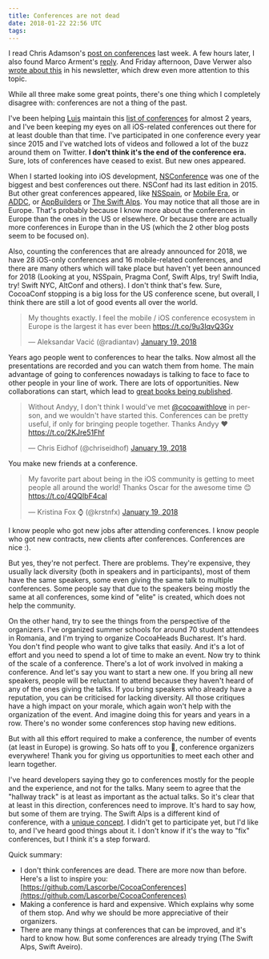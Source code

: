 ```yaml
---
title: Conferences are not dead
date: 2018-01-22 22:56 UTC
tags:
---
```


I read Chris Adamson's [post on conferences](http://subfurther.com/blog/2018/01/15/the-final-conf-down/) last week. A few hours later, I also found Marco Arment's [reply](https://marco.org/2018/01/17/end-of-conference-era). And Friday afternoon, Dave Verwer also [wrote about this](https://iosdevweekly.com/issues/335#start) in his newsletter, which drew even more attention to this topic. 

While all three make some great points, there's one thing which I completely disagree with: conferences are not a thing of the past.


I've been helping [Luis](https://twitter.com/lascorbe) maintain this [list of conferences](https://github.com/Lascorbe/CocoaConferences) for almost 2 years, and I've been keeping my eyes on all iOS-related conferences out there for at least double than that time. I've participated in one conference every year since 2015 and I've watched lots of videos and followed a lot of the buzz around them on Twitter. **I don't think it's the end of the conference era.** Sure, lots of conferences have ceased to exist. But new ones appeared. 

When I started looking into iOS development, [NSConference](http://nsconference.com/) was one of the biggest and best conferences out there. NSConf had its last edition in 2015. But other great conferences appeared, like [NSSpain](htt[s://nsspain.com), or [Mobile Era](https://mobileera.rocks), or [ADDC](https://addconf.com), or [AppBuilders](https://www.appbuilders.ch/) or [The Swift Alps](https://theswiftalps.com/). You may notice that all those are in Europe. That's probably because I know more about the conferences in Europe than the ones in the US or elsewhere. Or because there are actually more conferences in Europe than in the US (which the 2 other blog posts seem to be focused on).

Also, counting the conferences that are already announced for 2018, we have 28 iOS-only conferences and 16 mobile-related conferences, and there are many others which will take place but haven't yet been announced for 2018 (Looking at you, NSSpain, Pragma Conf, Swift Alps, try! Swift India, try! Swift NYC, AltConf and others). I don't think that's few. Sure, CocoaConf stopping is a big loss for the US conference scene, but overall, I think there are still a lot of good events all over the world.

<blockquote class="twitter-tweet" data-lang="en"><p lang="en" dir="ltr">My thoughts exactly. I feel the mobile / iOS conference ecosystem in Europe is the largest it has ever been <a href="https://t.co/9u3IqvQ3Gv">https://t.co/9u3IqvQ3Gv</a></p>&mdash; Aleksandar Vacić (@radiantav) <a href="https://twitter.com/radiantav/status/954279099693961218?ref_src=twsrc%5Etfw">January 19, 2018</a></blockquote>
<script async src="https://platform.twitter.com/widgets.js" charset="utf-8"></script>


Years ago people went to conferences to hear the talks. Now almost all the presentations are recorded and you can watch them from home. The main advantage of going to conferences nowadays is talking to face to face to other people in your line of work. There are lots of opportunities. New collaborations can start, which lead to [great books being published](https://www.objc.io/books/app-architecture/).

<blockquote class="twitter-tweet" data-lang="en"><p lang="en" dir="ltr">Without Andyy, I don&#39;t think I would&#39;ve met <a href="https://twitter.com/cocoawithlove?ref_src=twsrc%5Etfw">@cocoawithlove</a> in person, and we wouldn&#39;t have started this. Conferences can be pretty useful, if only for bringing people together. Thanks Andyy ❤️ <a href="https://t.co/2KJre51Fhf">https://t.co/2KJre51Fhf</a></p>&mdash; Chris Eidhof (@chriseidhof) <a href="https://twitter.com/chriseidhof/status/954392456157687808?ref_src=twsrc%5Etfw">January 19, 2018</a></blockquote>
<script async src="https://platform.twitter.com/widgets.js" charset="utf-8"></script>

You make new friends at a conference. 

<blockquote class="twitter-tweet" data-lang="en"><p lang="en" dir="ltr">My favorite part about being in the iOS community is getting to meet people all around the world! Thanks Oscar for the awesome time 😊 <a href="https://t.co/4QQIbF4caI">https://t.co/4QQIbF4caI</a></p>&mdash; Kristina Fox ⌚️ (@krstnfx) <a href="https://twitter.com/krstnfx/status/954487594439540736?ref_src=twsrc%5Etfw">January 19, 2018</a></blockquote>
<script async src="https://platform.twitter.com/widgets.js" charset="utf-8"></script>

I know people who got new jobs after attending conferences. I know people who got new contracts, new clients after conferences. Conferences are nice :).

But yes, they're not perfect. There are problems. They're expensive, they usually lack diversity (both in speakers and in participants), most of them have the same speakers, some even giving the same talk to multiple conferences. Some people say that due to the speakers being mostly the same at all conferences, some kind of "elite" is created, which does not help the community. 

On the other hand, try to see the things from the perspective of the organizers. I've organized summer schools for around 70 student attendees in Romania, and I'm trying to organize CocoaHeads Bucharest. It's hard. You don't find people who want to give talks that easily. And it's a lot of effort and you need to spend a lot of time to make an event. Now try to think of the scale of a conference. There's a lot of work involved in making a conference. And let's say you want to start a new one. If you bring all new speakers, people will be reluctant to attend because they haven't heard of any of the ones giving the talks. If you bring speakers who already have a reputation, you can be criticised for lacking diversity. All those critiques have a high impact on your morale, which again won't help with the organization of the event. And imagine doing this for years and years in a row. There's no wonder some conferences stop having new editions.

But with all this effort required to make a conference, the number of events (at least in Europe) is growing. So hats off to you 🙇, conference organizers everywhere! Thank you for giving us opportunities to meet each other and learn together.

I've heard developers saying they go to conferences mostly for the people and the experience, and not for the talks. Many seem to agree that the "hallway track" is at least as important as the actual talks. So it's clear that at least in this direction, conferences need to improve. It's hard to say how, but some of them are trying. The Swift Alps is a different kind of conference, with a [unique concept](https://medium.com/@swiftalps/the-concept-behind-the-swift-alps-5b07e04c7ed1). I didn't get to participate yet, but I'd like to, and I've heard good things about it. I don't know if it's the way to "fix" conferences, but I think it's a step forward.

Quick summary:

- I don't think conferences are dead. There are more now than before. Here's a list to inspire you: [https://github.com/Lascorbe/CocoaConferences](https://github.com/Lascorbe/CocoaConferences)
- Making a conference is hard and expensive. Which explains why some of them stop. And why we should be more appreciative of their organizers.
- There are many things at conferences that can be improved, and it's hard to know how. But some conferences are already trying (The Swift Alps, Swift Aveiro).